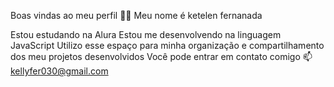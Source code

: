 Boas vindas ao meu perfil 💙💙
Meu nome é ketelen fernanada

Estou estudando na Alura
Estou me desenvolvendo na linguagem JavaScript
Utilizo esse espaço para minha organização e compartilhamento dos meu projetos desenvolvidos
Você pode entrar em contato comigo 📫
kellyfer030@gmail.com

